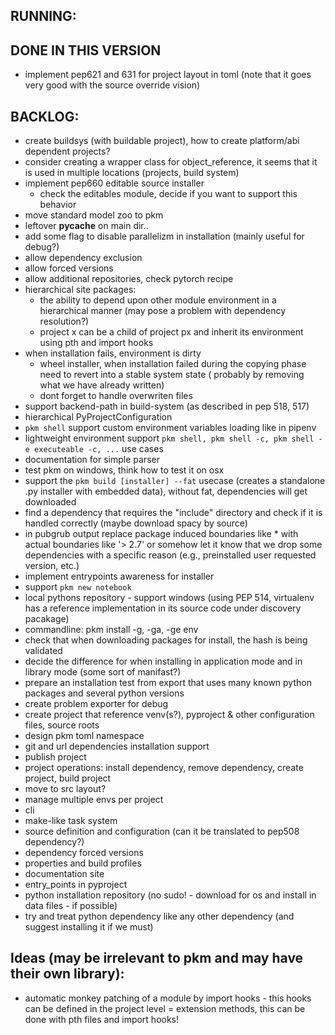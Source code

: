 ## RUNNING:


## DONE IN THIS VERSION
- implement pep621 and 631 for project layout in toml (note that it goes very good with the source override vision)

## BACKLOG: 
- create buildsys (with buildable project), how to create platform/abi dependent projects?
- consider creating a wrapper class for object_reference, it seems that it is used in multiple locations (projects, build system)
- implement pep660 editable source installer
  - check the editables module, decide if you want to support this behavior
- move standard model zoo to pkm
- leftover __pycache__ on main dir..
- add some flag to disable parallelizm in installation (mainly useful for debug?)
- allow dependency exclusion
- allow forced versions
- allow additional repositories, check pytorch recipe
- hierarchical site packages:
  - the ability to depend upon other module environment in a hierarchical manner (may pose a problem with dependency resolution?)
  - project x can be a child of project px and inherit its environment using pth and import hooks
- when installation fails, environment is dirty
    - wheel installer, when installation failed during the copying phase need to revert into a stable system state (
      probably by removing what we have already written)
    - dont forget to handle overwriten files 
- support backend-path in build-system (as described in pep 518, 517)
- hierarchical PyProjectConfiguration
- `pkm shell` support custom environment variables loading like in pipenv
- lightweight environment support `pkm shell, pkm shell -c, pkm shell -e executeable -c, ...` use cases
- documentation for simple parser
- test pkm on windows, think how to test it on osx
- support the `pkm build [installer] --fat` usecase (creates a standalone .py installer with embedded data), without
  fat, dependencies will get downloaded
- find a dependency that requires the "include" directory and check if it is handled correctly (maybe download spacy by
  source)
- in pubgrub output replace package induced boundaries like * with actual boundaries like '> 2.7' or somehow let it know
  that we drop some dependencies with a specific reason (e.g., preinstalled user requested version, etc.)
- implement entrypoints awareness for installer
- support `pkm new notebook`
- local pythons repository - support windows (using PEP 514, virtualenv has a reference implementation in its source
  code under discovery pacakage)
- commandline: pkm install -g, -ga, -ge env
- check that when downloading packages for install, the hash is being validated
- decide the difference for when installing in application mode and in library mode (some sort of manifast?)
- prepare an installation test from export that uses many known python packages and several python versions
- create problem exporter for debug
- create project that reference venv(s?), pyproject & other configuration files, source roots
- design pkm toml namespace
- git and url dependencies installation support
- publish project
- project operations: install dependency, remove dependency, create project, build project
- move to src layout?
- manage multiple envs per project
- cli
- make-like task system
- source definition and configuration (can it be translated to pep508 dependency?)
- dependency forced versions
- properties and build profiles
- documentation site
- entry_points in pyproject
- python installation repository (no sudo! - download for os and install in data files - if possible)
- try and treat python dependency like any other dependency (and suggest installing it if we must)

## Ideas (may be irrelevant to pkm and may have their own library):

- automatic monkey patching of a module by import hooks - this hooks can be defined in the project level = extension
  methods, this can be done with pth files and import hooks!  
